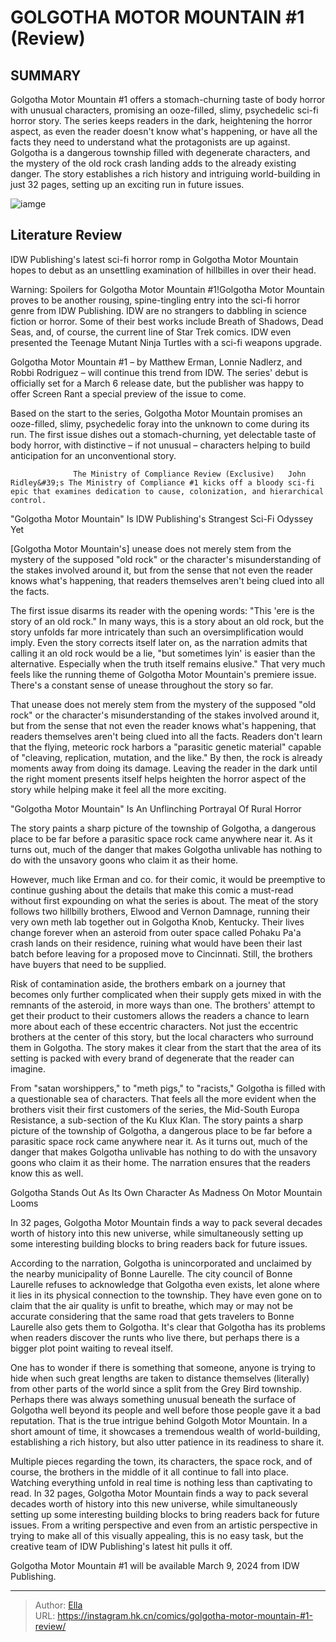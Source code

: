 # GOLGOTHA MOTOR MOUNTAIN #1 (Review)


## SUMMARY 



  Golgotha Motor Mountain #1 offers a stomach-churning taste of body horror with unusual characters, promising an ooze-filled, slimy, psychedelic sci-fi horror story.   The series keeps readers in the dark, heightening the horror aspect, as even the reader doesn&#39;t know what&#39;s happening, or have all the facts they need to understand what the protagonists are up against.   Golgotha is a dangerous township filled with degenerate characters, and the mystery of the old rock crash landing adds to the already existing danger. The story establishes a rich history and intriguing world-building in just 32 pages, setting up an exciting run in future issues.  

![iamge](https://static1.srcdn.com/wordpress/wp-content/uploads/2024/01/golgotha-motor-mountain-feature-image.jpg)

## Literature Review

IDW Publishing&#39;s latest sci-fi horror romp in Golgotha Motor Mountain hopes to debut as an unsettling examination of hillbilles in over their head.




Warning: Spoilers for Golgotha Motor Mountain #1!Golgotha Motor Mountain proves to be another rousing, spine-tingling entry into the sci-fi horror genre from IDW Publishing. IDW are no strangers to dabbling in science fiction or horror. Some of their best works include Breath of Shadows, Dead Seas, and, of course, the current line of Star Trek comics. IDW even presented the Teenage Mutant Ninja Turtles with a sci-fi weapons upgrade.




Golgotha Motor Mountain #1 – by Matthew Erman, Lonnie Nadlerz, and Robbi Rodriguez – will continue this trend from IDW. The series&#39; debut is officially set for a March 6 release date, but the publisher was happy to offer Screen Rant a special preview of the issue to come.



          

Based on the start to the series, Golgotha Motor Mountain promises an ooze-filled, slimy, psychedelic foray into the unknown to come during its run. The first issue dishes out a stomach-churning, yet delectable taste of body horror, with distinctive – if not unusual – characters helping to build anticipation for an unconventional story.

                  The Ministry of Compliance Review (Exclusive)   John Ridley&#39;s The Ministry of Compliance #1 kicks off a bloody sci-fi epic that examines dedication to cause, colonization, and hierarchical control.   





 &#34;Golgotha Motor Mountain&#34; Is IDW Publishing&#39;s Strangest Sci-Fi Odyssey Yet 


          





[Golgotha Motor Mountain&#39;s] unease does not merely stem from the mystery of the supposed &#34;old rock&#34; or the character&#39;s misunderstanding of the stakes involved around it, but from the sense that not even the reader knows what&#39;s happening, that readers themselves aren&#39;t being clued into all the facts.




The first issue disarms its reader with the opening words: &#34;This &#39;ere is the story of an old rock.&#34; In many ways, this is a story about an old rock, but the story unfolds far more intricately than such an oversimplification would imply. Even the story corrects itself later on, as the narration admits that calling it an old rock would be a lie, &#34;but sometimes lyin&#39; is easier than the alternative. Especially when the truth itself remains elusive.&#34; That very much feels like the running theme of Golgotha Motor Mountain&#39;s premiere issue. There&#39;s a constant sense of unease throughout the story so far.




That unease does not merely stem from the mystery of the supposed &#34;old rock&#34; or the character&#39;s misunderstanding of the stakes involved around it, but from the sense that not even the reader knows what&#39;s happening, that readers themselves aren&#39;t being clued into all the facts. Readers don&#39;t learn that the flying, meteoric rock harbors a &#34;parasitic genetic material&#34; capable of &#34;cleaving, replication, mutation, and the like.&#34; By then, the rock is already moments away from doing its damage. Leaving the reader in the dark until the right moment presents itself helps heighten the horror aspect of the story while helping make it feel all the more exciting.



 &#34;Golgotha Motor Mountain&#34; Is An Unflinching Portrayal Of Rural Horror 


          





The story paints a sharp picture of the township of Golgotha, a dangerous place to be far before a parasitic space rock came anywhere near it. As it turns out, much of the danger that makes Golgotha unlivable has nothing to do with the unsavory goons who claim it as their home.







However, much like Erman and co. for their comic, it would be preemptive to continue gushing about the details that make this comic a must-read without first expounding on what the series is about. The meat of the story follows two hillbilly brothers, Elwood and Vernon Damnage, running their very own meth lab together out in Golgotha Knob, Kentucky. Their lives change forever when an asteroid from outer space called Pohaku Pa&#39;a crash lands on their residence, ruining what would have been their last batch before leaving for a proposed move to Cincinnati. Still, the brothers have buyers that need to be supplied.

Risk of contamination aside, the brothers embark on a journey that becomes only further complicated when their supply gets mixed in with the remnants of the asteroid, in more ways than one. The brothers&#39; attempt to get their product to their customers allows the readers a chance to learn more about each of these eccentric characters. Not just the eccentric brothers at the center of this story, but the local characters who surround them in Golgotha. The story makes it clear from the start that the area of its setting is packed with every brand of degenerate that the reader can imagine.




From &#34;satan worshippers,&#34; to &#34;meth pigs,&#34; to &#34;racists,&#34; Golgotha is filled with a questionable sea of characters. That feels all the more evident when the brothers visit their first customers of the series, the Mid-South Europa Resistance, a sub-section of the Ku Klux Klan. The story paints a sharp picture of the township of Golgotha, a dangerous place to be far before a parasitic space rock came anywhere near it. As it turns out, much of the danger that makes Golgotha unlivable has nothing to do with the unsavory goons who claim it as their home. The narration ensures that the readers know this as well.



 Golgotha Stands Out As Its Own Character As Madness On Motor Mountain Looms 
          



In 32 pages, Golgotha Motor Mountain finds a way to pack several decades worth of history into this new universe, while simultaneously setting up some interesting building blocks to bring readers back for future issues.







According to the narration, Golgotha is unincorporated and unclaimed by the nearby municipality of Bonne Laurelle. The city council of Bonne Laurelle refuses to acknowledge that Golgotha even exists, let alone where it lies in its physical connection to the township. They have even gone on to claim that the air quality is unfit to breathe, which may or may not be accurate considering that the same road that gets travelers to Bonne Laurelle also gets them to Golgotha. It&#39;s clear that Golgotha has its problems when readers discover the runts who live there, but perhaps there is a bigger plot point waiting to reveal itself.

One has to wonder if there is something that someone, anyone is trying to hide when such great lengths are taken to distance themselves (literally) from other parts of the world since a split from the Grey Bird township. Perhaps there was always something unusual beneath the surface of Golgotha well beyond its people and well before those people gave it a bad reputation. That is the true intrigue behind Golgoth Motor Mountain. In a short amount of time, it showcases a tremendous wealth of world-building, establishing a rich history, but also utter patience in its readiness to share it.




Multiple pieces regarding the town, its characters, the space rock, and of course, the brothers in the middle of it all continue to fall into place. Watching everything unfold in real time is nothing less than captivating to read. In 32 pages, Golgotha Motor Mountain finds a way to pack several decades worth of history into this new universe, while simultaneously setting up some interesting building blocks to bring readers back for future issues. From a writing perspective and even from an artistic perspective in trying to make all of this visually appealing, this is no easy task, but the creative team of IDW Publishing&#39;s latest hit pulls it off.

Golgotha Motor Mountain #1 will be available March 9, 2024 from IDW Publishing.



---

> Author: [Ella](https://instagram.hk.cn/)  
> URL: https://instagram.hk.cn/comics/golgotha-motor-mountain-#1-review/  

